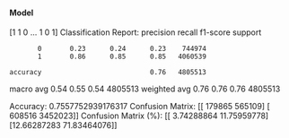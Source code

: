 #### Model
[1 1 0 ... 1 0 1]
Classification Report:
              precision    recall  f1-score   support

           0       0.23      0.24      0.23    744974
           1       0.86      0.85      0.85   4060539

    accuracy                           0.76   4805513
   macro avg       0.54      0.55      0.54   4805513
weighted avg       0.76      0.76      0.76   4805513

Accuracy: 0.7557752939176317
Confusion Matrix:
[[ 179865  565109]
 [ 608516 3452023]]
Confusion Matrix (%):
[[ 3.74288864 11.75959778]
 [12.66287283 71.83464076]]
